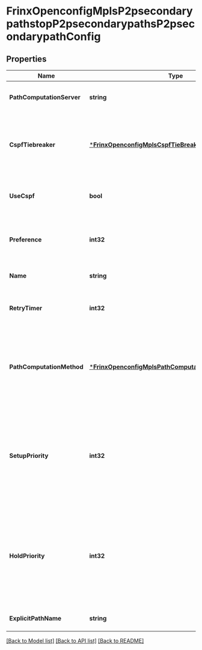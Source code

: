 # FrinxOpenconfigMplsP2psecondarypathstopP2psecondarypathsP2psecondarypathConfig

## Properties
Name | Type | Description | Notes
------------ | ------------- | ------------- | -------------
**PathComputationServer** | **string** | Optional[Address of the external path computation server] REF:Optional.empty | [optional] [default to null]
**CspfTiebreaker** | [***FrinxOpenconfigMplsCspfTieBreaking**](frinx.openconfig.mpls.CspfTieBreaking.md) | Optional[Determine the tie-breaking method to choose between equally desirable paths during CSFP computation] REF:Optional.empty | [optional] [default to null]
**UseCspf** | **bool** | Optional[Flag to enable CSPF for locally computed LSPs] REF:Optional.empty | [optional] [default to null]
**Preference** | **int32** | Optional[Specifies a preference for this path. The lower the number higher the preference] REF:Optional.empty | [optional] [default to null]
**Name** | **string** | Optional[Path name] REF:Optional.empty | [optional] [default to null]
**RetryTimer** | **int32** | Optional[sets the time between attempts to establish the LSP] REF:Optional.empty | [optional] [default to null]
**PathComputationMethod** | [***FrinxOpenconfigMplsPathComputationMethodIdentityref**](frinx.openconfig.mpls.PathComputationMethodIdentityref.md) | Optional[The method used for computing the path, either locally computed, queried from a server or not computed at all (explicitly configured).] REF:Optional.empty | [optional] [default to null]
**SetupPriority** | **int32** | Optional[RSVP-TE preemption priority during LSP setup, lower is higher priority; default 7 indicates that LSP will not preempt established LSPs during setup] REF:Optional[RFC 3209 - RSVP-TE: Extensions to RSVP for LSP Tunnels] | [optional] [default to null]
**HoldPriority** | **int32** | Optional[preemption priority once the LSP is established, lower is higher priority; default 0 indicates other LSPs will not preempt the LSPs once established] REF:Optional[RFC 3209 - RSVP-TE: Extensions to RSVP for LSP Tunnels] | [optional] [default to null]
**ExplicitPathName** | **string** | Optional[reference to a defined path] REF:Optional.empty | [optional] [default to null]

[[Back to Model list]](../README.md#documentation-for-models) [[Back to API list]](../README.md#documentation-for-api-endpoints) [[Back to README]](../README.md)


